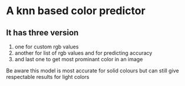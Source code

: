 # A knn based color predictor 
## It has three version 
  1. one for custom rgb values 
  2. another for list of rgb values and for predicting accuracy
  3. and last one to get most prominant color in an image
  
Be aware this model is most accurate for solid colours but can still give respectable results for light colors  
  
